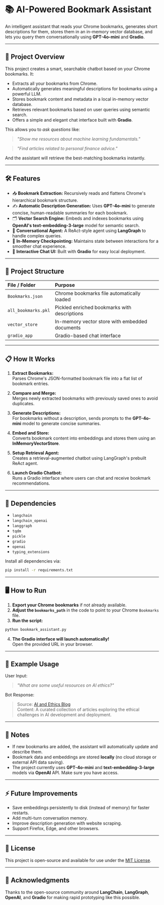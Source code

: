 
# 📚 AI-Powered Bookmark Assistant

An intelligent assistant that reads your Chrome bookmarks, generates short descriptions for them, stores them in an in-memory vector database, and lets you query them conversationally using **GPT-4o-mini** and **Gradio**. 

---

## 🚀 Project Overview

This project creates a smart, searchable chatbot based on your Chrome bookmarks. It:

- Extracts all your bookmarks from Chrome.
- Automatically generates meaningful descriptions for bookmarks using a powerful LLM.
- Stores bookmark content and metadata in a local in-memory vector database.
- Retrieves relevant bookmarks based on user queries using semantic search.
- Offers a simple and elegant chat interface built with **Gradio**.

This allows you to *ask questions* like:

> _"Show me resources about machine learning fundamentals."_

> _"Find articles related to personal finance advice."_

And the assistant will retrieve the best-matching bookmarks instantly.

---

## 🛠 Features

- 📥 **Bookmark Extraction:** Recursively reads and flattens Chrome's hierarchical bookmark structure.
- ✍️ **Automatic Description Generation:** Uses **GPT-4o-mini** to generate concise, human-readable summaries for each bookmark.
- 🗂 **Vector Search Engine:** Embeds and indexes bookmarks using **OpenAI's text-embedding-3-large** model for semantic search.
- 🤖 **Conversational Agent:** A ReAct-style agent using **LangGraph** to handle complex queries.
- 🧠 **In-Memory Checkpointing:** Maintains state between interactions for a smoother chat experience.
- 💬 **Interactive Chat UI:** Built with **Gradio** for easy local deployment.

---

## 📂 Project Structure

| File / Folder | Purpose |
|:--------------|:--------|
| `Bookmarks.json` | Chrome bookmarks file automatically loaded |
| `all_bookmarks.pkl` | Pickled enriched bookmarks with descriptions |
| `vector_store` | In-memory vector store with embedded documents |
| `gradio_app` | Gradio-based chat interface |

---

## 📋 How It Works

1. **Extract Bookmarks:**  
   Parses Chrome's JSON-formatted bookmark file into a flat list of bookmark entries.

2. **Compare and Merge:**  
   Merges newly extracted bookmarks with previously saved ones to avoid duplicates.

3. **Generate Descriptions:**  
   For bookmarks without a description, sends prompts to the **GPT-4o-mini** model to generate concise summaries.

4. **Embed and Store:**  
   Converts bookmark content into embeddings and stores them using an **InMemoryVectorStore**.

5. **Setup Retrieval Agent:**  
   Creates a retrieval-augmented chatbot using LangGraph's prebuilt ReAct agent.

6. **Launch Gradio Chatbot:**  
   Runs a Gradio interface where users can chat and receive bookmark recommendations.

---

## 🧩 Dependencies

- `langchain`
- `langchain_openai`
- `langgraph`
- `tqdm`
- `pickle`
- `gradio`
- `openai`
- `typing_extensions`

Install all dependencies via:

```bash
pip install -r requirements.txt
```

---

## 🖥️ How to Run

1. **Export your Chrome bookmarks** if not already available.
2. **Adjust the `bookmarks_path`** in the code to point to your Chrome `Bookmarks` file.
3. **Run the script:**

```bash
python bookmark_assistant.py
```

4. **The Gradio interface will launch automatically!**  
   Open the provided URL in your browser.

---

## 📝 Example Usage

User Input:
> _"What are some useful resources on AI ethics?"_

Bot Response:
>  
> Source: [AI and Ethics Blog](https://example.com/ai-ethics)  
> Content: A curated collection of articles exploring the ethical challenges in AI development and deployment.  

---

## 📢 Notes

- If new bookmarks are added, the assistant will automatically update and describe them.
- Bookmark data and embeddings are stored **locally** (no cloud storage or external API data saving).
- The project currently uses **GPT-4o-mini** and **text-embedding-3-large** models via **OpenAI** API. Make sure you have access.

---

## ⚡ Future Improvements

- Save embeddings persistently to disk (instead of memory) for faster restarts.
- Add multi-turn conversation memory.
- Improve description generation with website scraping.
- Support Firefox, Edge, and other browsers.

---

## 📜 License

This project is open-source and available for use under the [MIT License](LICENSE).

---

## 🙌 Acknowledgments

Thanks to the open-source community around **LangChain**, **LangGraph**, **OpenAI**, and **Gradio** for making rapid prototyping like this possible.

